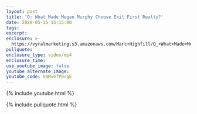 ```yaml
---
layout: post
title: 'Q: What Made Megan Murphy Choose Exit First Realty?'
date: 2020-05-15 15:15:00
tags:
excerpt:
enclosure: >-
  https://vyralmarketing.s3.amazonaws.com/Marc+Highfill/Q_+What+Made+Megan+Murphy+Choose+Exit+First+Realty_.mp4
pullquote:
enclosure_type: video/mp4
enclosure_time:
use_youtube_image: false
youtube_alternate_image:
youtube_code: U8MvefP0sgE
---
```


{% include youtube.html %}

{% include pullquote.html %}

&nbsp;
